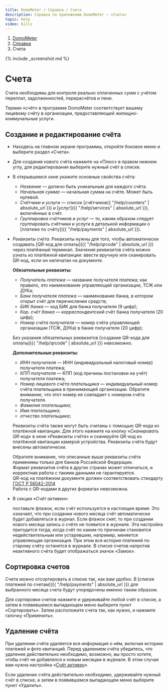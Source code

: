 ```yaml
---
title: DomoMeter / Справка / Счета
description: Справка по приложению DomoMeter — «Счета»
topic: help
video: bills
---
```


<div class="row">
<ol class="breadcrumb pull-right">
  <li><a href="{{ '/' | absolute_url }}">DomoMeter</a></li>
  <li><a href="{{ '/help' | absolute_url }}">Справка</a></li>
  <li class="active">Счета</li>
</ol>
</div>

<script type="text/javascript">
	var screenshots = [
	  '{{ "/assets/img/screens/bills.png" | absolute_url }}', 
	  '{{ "/assets/img/screens/bill-properties.png" | absolute_url }}',
	  '{{ "/assets/img/screens/bill-details.png" | absolute_url }}'
	];
</script>
{% include _screenshot.md %}

<div class="instruction" markdown="1">

# Счета

Счета необходимы для контроля реально оплаченных сумм с учётом переплат, задолженностей, перерасчётов и пени.  

Термин «счёт» в программе DomoMeter соответствует вашему лицевому счёту в организации, предоставляющей жилищно-коммунальные услуги.

## Создание и редактирование счёта

* Находясь на главном экране программы, откройте боковое меню и выберите раздел «Счета». 
 
* Для создания нового счёта нажмите на «Плюс» в правом нижнем углу, для редактирования выберите нужный счёт в списке. 
 
* В открывшемся окне укажите основные свойства счёта: 
  * *Название* — должно быть уникальным для каждого счёта. 
  * *Начальная сумма* — начальная сумма на счёте. Может быть нулевой.
  * *Счётчики и услуги* — список [счётчиков{{ "/help/counters" | absolute_url }}) и [услуг]({{ "/help/services" | absolute_url }}), включённых в счёт. 
  * *Группировка счётчиков и услуг* — то, каким образом следует группировать счётчики и услуги в детальной информации о [платеже по счёту]({{ "/help/payments" | absolute_url }}). 
  
* *Реквизиты счёта*. 
Реквизиты нужны для того, чтобы автоматически создавать [QR-код для оплаты]({{ "/help/qrcode" | absolute_url }}) через платёжный терминал. 
Значения реквизитов счёта можно узнать из платёжной квитанции: ввести вручную или сканировать QR-код, если он напечатан на документе.

  **Обязательные реквизиты:**
  
  * *Получатель платежа* — название получателя платежа; как правило, это наименование управляющей организации, ТСЖ или ДУКа;
  * *Банк получателя платежа* — наименование банка, в котором открыт счёт для перечисления средств;
  * *БИК банка* — код БИК для банка получателя (9 цифр);
  * *Кор. счёт банка* — корреспондентский счёт банка получателя (20 цифр);
  * *Номер счёта получателя* — номер счёта управляющей организации (ТСЖ, ДУКа) в банке получателя (20 цифр);
  
  Без указания обязательных реквизитов [создание QR-кода для оплаты]({{ "/help/qrcode" | absolute_url }}) невозможно.
  
  **Дополнительные реквизиты:**
  
  * *ИНН получателя* — ИНН (индивидуальный налоговый номер) получателя платежа;
  * *КПП получателя* — КПП (код причины постановки на учёт) получателя платежа;
  * *Номер лицевого счёта плательщика* — индивидуальный номер счёта плательщика в принимающей организации. Обратите внимание, что этот номер не совпадает с номером счёта получателя. 
  * *Фамилия плательщика*;
  * *Имя плательщика*;
  * *отчество плательщика*;
  
  Реквизиты счёта также могут быть считаны с помощью QR-кода из платёжной квитанции.
  Для этого нажмите на кнопку «*Сканировать QR-код*» в окне «*Реквизиты счёта*» и сканируйте QR-код из платёжной квитанции камерой устройства.
  Реквизиты счёта будут внесены автоматически.
    
  <div class="well">
  Обратите внимание, что описанные выше реквизиты счёта применимы только для банков Российской Федерации.<br>
  Формат реквизитов счёта в других странах может отличаться, и корректная работа с такими данными не гарантируется.<br>  
  QR-код на платёжном документе должен соответствовать стандарту <a href="http://protect.gost.ru/document1.aspx?control=31&id=187312" target="_blank">ГОСТ Р 56042-2014 <sup title="Ссылка откроется в новом окне"><i class="fa fa-external-link-square"></i></sup></a><br>
  Работа с QR-кодами в других форматах невозможна.
  </div>
  
* В секции «*Счёт активен*»:<a id="bill-is-active"></a>  
  
  поставьте флажок, если счёт используется в настоящее время. 
Это означает, что при создании нового месяца счёт автоматически будет добавляться в журнал. 
Если флажок снят, то при создании нового месяца запись о счёте не появится в журнале.
Эта настройка пригодится тогда, когда счёт по каким-то причинам становится недействительным или устаревшим, например, меняется управляющая организация.
При этом вся история платежей по старому счёту останется в журнале. В списке счетов напротив неактивного счёта будет отображаться значок «Замок».

## Сортировка счетов
  
Счета можно отсортировать в списке так, как вам удобно. В [списке платежей по счетам]({{ "/help/payments" | absolute_url }}) для выбранного месяца счета будут упорядочены именно таким образом.  

Для сортировки счетов нажмите и удерживайте любой счёт в списке, а затем в появившемся выпадающем меню выберите пункт «Сортировать».
Затем расположите счета так, как нужно, и нажмите галочку «Применить».
  
## Удаление счёта  
  
При удалении счёта удаляется вся информация о нём, включая историю платежей и фото квитанций.
Перед удалением счёта убедитесь, что удаление действительно необходимо, возможно, вы просто хотите, чтобы счёт не добавлялся к новым месяцам в журнале. В этом случае вам нужна настройка «<a href="#bill-is-active" class="page-scroll">Счёт активен</a>».

Если удаление счёта действительно необходимо, удерживайте нужный счёт в списке, а затем в появившемся выпадающем меню выберите пункт «Удалить».
 
</div>